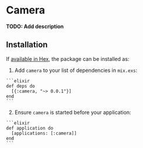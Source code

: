# Camera

**TODO: Add description**

## Installation

If [available in Hex](https://hex.pm/docs/publish), the package can be installed as:

  1. Add `camera` to your list of dependencies in `mix.exs`:

    ```elixir
    def deps do
      [{:camera, "~> 0.0.1"}]
    end
    ```

  2. Ensure `camera` is started before your application:

    ```elixir
    def application do
      [applications: [:camera]]
    end
    ```

